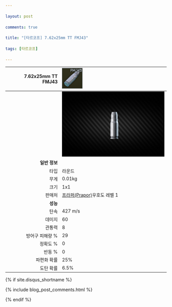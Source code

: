 ```yaml
---

layout: post

comments: true

title: "[타르코프] 7.62x25mm TT FMJ43"

tags: [타르코프]

---
```


|7.62x25mm TT FMJ43|![7.62x25mm TT FMJ43](/assets/image/tarkov/bullet/TTFMJ43.png)|
|--:|:--|
||![7.62x25mm TT FMJ43](/assets/image/tarkov/bullet/FMJ43IMAGE.png)|
|**일반 정보**|
|타입|라운드|
|무게|0.01kg|
|크기|1x1|
|판매처|[프라퍼(Prapor)](https://dndl93.github.io/_posts/2021-02-07-%ED%83%80%EB%A5%B4%EC%BD%94%ED%94%84-%ED%94%84%EB%9D%BC%ED%8D%BC(Prapor)/)우호도 레벨 1|
|**성능**|
|탄속|427 m/s|
|데미지|60|
|관통력|8|
|방어구 피해량 %|29|
|정확도 %|0|
|반동 %|0|
|파편화 확률|25%|
|도탄 확률|6.5%|

{% if site.disqus_shortname %}

<div class="comments">

  {% include blog_post_comments.html %}

</div>

{% endif %}

<div id="disqus_thread"></div>